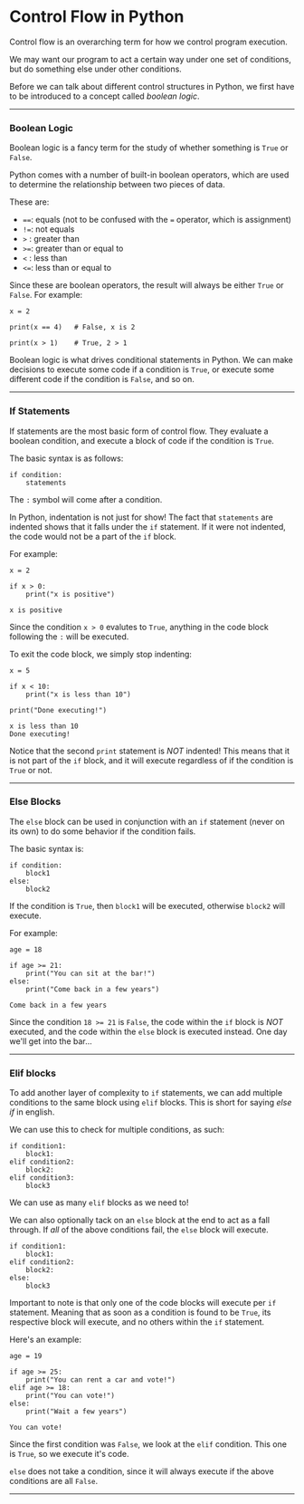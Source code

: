 # Control Flow in Python

Control flow is an overarching term for how we control program execution.

We may want our program to act a certain way under one set of conditions, but do something else under other conditions.

Before we can talk about different control structures in Python, we first have to be introduced to a concept called _boolean logic_.

---

### Boolean Logic

Boolean logic is a fancy term for the study of whether something is ```True``` or ```False```.

Python comes with a number of built-in boolean operators, which are used to determine the relationship between two pieces of data.

These are:

- ```==```: equals (not to be confused with the ```=``` operator, which is assignment)
- ```!=```: not equals
- ```>``` : greater than
- ```>=```: greater than or equal to
- ```<``` : less than
- ```<=```: less than or equal to

Since these are boolean operators, the result will always be either ```True``` or ```False```. For example:

```python3
x = 2

print(x == 4)   # False, x is 2

print(x > 1)    # True, 2 > 1
```

Boolean logic is what drives conditional statements in Python. We can make decisions to execute some code if a condition is ```True```, or execute some different code if the condition is ```False```, and so on.

---

### If Statements

If statements are the most basic form of control flow. They evaluate a boolean condition, and execute a block of code if the condition is ```True```.

The basic syntax is as follows:

```python3
if condition:
    statements
```

The ```:``` symbol will come after a condition.

In Python, indentation is not just for show! The fact that ```statements``` are indented shows that it falls under the ```if``` statement. If it were not indented, the code would not be a part of the ```if``` block.

For example:

```python3
x = 2

if x > 0:
    print("x is positive")
```
```
x is positive
```

Since the condition ```x > 0``` evalutes to ```True```, anything in the code block following the ```:``` will be executed.

To exit the code block, we simply stop indenting:

```python3
x = 5

if x < 10:
    print("x is less than 10")

print("Done executing!")
```
```
x is less than 10
Done executing!
```

Notice that the second ```print``` statement is _NOT_ indented! This means that it is not part of the ```if``` block, and it will execute regardless of if the condition is ```True``` or not.

---

### Else Blocks

The ```else``` block can be used in conjunction with an ```if``` statement (never on its own) to do some behavior if the condition fails.

The basic syntax is:

```python3
if condition:
    block1
else:
    block2
```

If the condition is ```True```, then ```block1``` will be executed, otherwise ```block2``` will execute.

For example:

```python3
age = 18

if age >= 21:
    print("You can sit at the bar!")
else:
    print("Come back in a few years")
```
```
Come back in a few years
```

Since the condition ```18 >= 21``` is ```False```, the code within the ```if``` block is _NOT_ executed, and the code within the ```else``` block is executed instead. One day we'll get into the bar...

---

### Elif blocks

To add another layer of complexity to ```if``` statements, we can add multiple conditions to the same block using ```elif``` blocks. This is short for saying _else if_ in english.

We can use this to check for multiple conditions, as such:

```python3
if condition1:
    block1:
elif condition2:
    block2:
elif condition3:
    block3
```

We can use as many ```elif``` blocks as we need to!

We can also optionally tack on an ```else``` block at the end to act as a fall through. If _all_ of the above conditions fail, the ```else``` block will execute.

```python3
if condition1:
    block1:
elif condition2:
    block2:
else:
    block3
```

Important to note is that only one of the code blocks will execute per ```if``` statement. Meaning that as soon as a condition is found to be ```True```, its respective block will execute, and no others within the ```if``` statement.

Here's an example:

```python3
age = 19

if age >= 25:
    print("You can rent a car and vote!")
elif age >= 18:
    print("You can vote!")
else:
    print("Wait a few years")
```
```
You can vote!
```

Since the first condition was ```False```, we look at the ```elif``` condition. This one is ```True```, so we execute it's code.

```else``` does not take a condition, since it will always execute if the above conditions are all ```False```.

---
